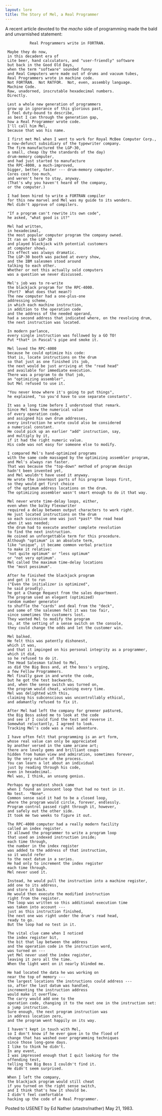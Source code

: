 ```yaml
---
layout: lore
title: The Story of Mel, a Real Programmer
---
```


A recent article devoted to the *macho* side of programming made the bald and unvarnished statement:

               Real Programmers write in FORTRAN.

     Maybe they do now,
     in this decadent era of
     Lite beer, hand calculators, and "user-friendly" software
     but back in the Good Old Days,
     when the term "software" sounded funny
     and Real Computers were made out of drums and vacuum tubes,
     Real Programmers wrote in machine code.
     Not FORTRAN.  Not RATFOR.  Not, even, assembly language.
     Machine Code.
     Raw, unadorned, inscrutable hexadecimal numbers.
     Directly.

     Lest a whole new generation of programmers
     grow up in ignorance of this glorious past,
     I feel duty-bound to describe,
     as best I can through the generation gap,
     how a Real Programmer wrote code.
     I'll call him Mel,
     because that was his name.

     I first met Mel when I went to work for Royal McBee Computer Corp.,
     a now-defunct subsidiary of the typewriter company.
     The firm manufactured the LGP-30,
     a small, cheap (by the standards of the day)
     drum-memory computer,
     and had just started to manufacture
     the RPC-4000, a much-improved,
     bigger, better, faster --- drum-memory computer.
     Cores cost too much,
     and weren't here to stay, anyway.
     (That's why you haven't heard of the company,
     or the computer.)

     I had been hired to write a FORTRAN compiler
     for this new marvel and Mel was my guide to its wonders.
     Mel didn't approve of compilers.

     "If a program can't rewrite its own code",
     he asked, "what good is it?"

     Mel had written,
     in hexadecimal,
     the most popular computer program the company owned.
     It ran on the LGP-30
     and played blackjack with potential customers
     at computer shows.
     Its effect was always dramatic.
     The LGP-30 booth was packed at every show,
     and the IBM salesmen stood around
     talking to each other.
     Whether or not this actually sold computers
     was a question we never discussed.

     Mel's job was to re-write
     the blackjack program for the RPC-4000.
     (Port?  What does that mean?)
     The new computer had a one-plus-one
     addressing scheme,
     in which each machine instruction,
     in addition to the operation code
     and the address of the needed operand,
     had a second address that indicated where, on the revolving drum,
     the next instruction was located.

     In modern parlance,
     every single instruction was followed by a GO TO!
     Put *that* in Pascal's pipe and smoke it.

     Mel loved the RPC-4000
     because he could optimize his code:
     that is, locate instructions on the drum
     so that just as one finished its job,
     the next would be just arriving at the "read head"
     and available for immediate execution.
     There was a program to do that job,
     an "optimizing assembler",
     but Mel refused to use it.

     "You never know where it's going to put things",
     he explained, "so you'd have to use separate constants".

     It was a long time before I understood that remark.
     Since Mel knew the numerical value
     of every operation code,
     and assigned his own drum addresses,
     every instruction he wrote could also be considered
     a numerical constant.
     He could pick up an earlier "add" instruction, say,
     and multiply by it,
     if it had the right numeric value.
     His code was not easy for someone else to modify.

     I compared Mel's hand-optimized programs
     with the same code massaged by the optimizing assembler program,
     and Mel's always ran faster.
     That was because the "top-down" method of program design
     hadn't been invented yet,
     and Mel wouldn't have used it anyway.
     He wrote the innermost parts of his program loops first,
     so they would get first choice
     of the optimum address locations on the drum.
     The optimizing assembler wasn't smart enough to do it that way.

     Mel never wrote time-delay loops, either,
     even when the balky Flexowriter
     required a delay between output characters to work right.
     He just located instructions on the drum
     so each successive one was just *past* the read head
     when it was needed;
     the drum had to execute another complete revolution
     to find the next instruction.
     He coined an unforgettable term for this procedure.
     Although "optimum" is an absolute term,
     like "unique", it became common verbal practice
     to make it relative:
     "not quite optimum" or "less optimum"
     or "not very optimum".
     Mel called the maximum time-delay locations
     the "most pessimum".

     After he finished the blackjack program
     and got it to run
     ("Even the initializer is optimized",
     he said proudly),
     he got a Change Request from the sales department.
     The program used an elegant (optimized)
     random number generator
     to shuffle the "cards" and deal from the "deck",
     and some of the salesmen felt it was too fair,
     since sometimes the customers lost.
     They wanted Mel to modify the program
     so, at the setting of a sense switch on the console,
     they could change the odds and let the customer win.

     Mel balked.
     He felt this was patently dishonest,
     which it was,
     and that it impinged on his personal integrity as a programmer,
     which it did,
     so he refused to do it.
     The Head Salesman talked to Mel,
     as did the Big Boss and, at the boss's urging,
     a few Fellow Programmers.
     Mel finally gave in and wrote the code,
     but he got the test backwards,
     and, when the sense switch was turned on,
     the program would cheat, winning every time.
     Mel was delighted with this,
     claiming his subconscious was uncontrollably ethical,
     and adamantly refused to fix it.

     After Mel had left the company for greener pa$ture$,
     the Big Boss asked me to look at the code
     and see if I could find the test and reverse it.
     Somewhat reluctantly, I agreed to look.
     Tracking Mel's code was a real adventure.

     I have often felt that programming is an art form,
     whose real value can only be appreciated
     by another versed in the same arcane art;
     there are lovely gems and brilliant coups
     hidden from human view and admiration, sometimes forever,
     by the very nature of the process.
     You can learn a lot about an individual
     just by reading through his code,
     even in hexadecimal.
     Mel was, I think, an unsung genius.

     Perhaps my greatest shock came
     when I found an innocent loop that had no test in it.
     No test.  *None*.
     Common sense said it had to be a closed loop,
     where the program would circle, forever, endlessly.
     Program control passed right through it, however,
     and safely out the other side.
     It took me two weeks to figure it out.

     The RPC-4000 computer had a really modern facility
     called an index register.
     It allowed the programmer to write a program loop
     that used an indexed instruction inside;
     each time through,
     the number in the index register
     was added to the address of that instruction,
     so it would refer
     to the next datum in a series.
     He had only to increment the index register
     each time through.
     Mel never used it.

     Instead, he would pull the instruction into a machine register,
     add one to its address,
     and store it back.
     He would then execute the modified instruction
     right from the register.
     The loop was written so this additional execution time
     was taken into account ---
     just as this instruction finished,
     the next one was right under the drum's read head,
     ready to go.
     But the loop had no test in it.

     The vital clue came when I noticed
     the index register bit,
     the bit that lay between the address
     and the operation code in the instruction word,
     was turned on ---
     yet Mel never used the index register,
     leaving it zero all the time.
     When the light went on it nearly blinded me.

     He had located the data he was working on
     near the top of memory ---
     the largest locations the instructions could address ---
     so, after the last datum was handled,
     incrementing the instruction address
     would make it overflow.
     The carry would add one to the
     operation code, changing it to the next one in the instruction set:
     a jump instruction.
     Sure enough, the next program instruction was
     in address location zero,
     and the program went happily on its way.

     I haven't kept in touch with Mel,
     so I don't know if he ever gave in to the flood of
     change that has washed over programming techniques
     since those long-gone days.
     I like to think he didn't.
     In any event,
     I was impressed enough that I quit looking for the
     offending test,
     telling the Big Boss I couldn't find it.
     He didn't seem surprised.

     When I left the company,
     the blackjack program would still cheat
     if you turned on the right sense switch,
     and I think that's how it should be.
     I didn't feel comfortable
     hacking up the code of a Real Programmer.

Posted to USENET by Ed Nather (utastro!nather)
May 21, 1983.
